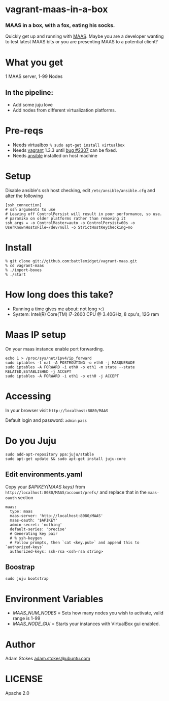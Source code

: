 # vagrant-maas-in-a-box

### MAAS in a box, with a fox, eating his socks.

Quickly get up and running with [MAAS][1]. Maybe you are a developer
wanting to test latest MAAS bits or you are presenting MAAS to a
potential client?

# What you get

1 MAAS server, 1-99 Nodes

## In the pipeline:

- Add some juju love
- Add nodes from different virtualization platforms.

# Pre-reqs

* Needs virtualbox `% sudo apt-get install virtualbox`
* Needs [vagrant][2] 1.3.3 until [bug #2307][4] can be fixed.
* Needs [ansible][3] installed on host machine

# Setup

Disable ansible's ssh host checking, edit `/etc/ansible/ansible.cfg` and alter the following

```
[ssh_connection]
# ssh arguments to use
# Leaving off ControlPersist will result in poor performance, so use.
# paramiko on older platforms rather than removing it
ssh_args = -o ControlMaster=auto -o ControlPersist=60s -o UserKnownHostsFile=/dev/null -o StrictHostKeyChecking=no
```

# Install
```
% git clone git://github.com:battlemidget/vagrant-maas.git
% cd vagrant-maas
% ./import-boxes
% ./start
```

# How long does this take?

* Running a time gives me about: not long >:)
* System: Intel(R) Core(TM) i7-2600 CPU @ 3.40GHz, 8 cpu's, 12G ram

# Maas IP setup

On your maas instance enable port forwarding.

```
echo 1 > /proc/sys/net/ipv4/ip_forward
sudo iptables -t nat -A POSTROUTING -o eth0 -j MASQUERADE
sudo iptables -A FORWARD -i eth0 -o eth1 -m state --state RELATED,ESTABLISHED -j ACCEPT
sudo iptables -A FORWARD -i eth1 -o eth0 -j ACCEPT
```

# Accessing

In your browser visit `http://localhost:8080/MAAS`

Default login and password: `admin` `pass`

# Do you Juju

```
sudo add-apt-repository ppa:juju/stable
sudo apt-get update && sudo apt-get install juju-core
```

## Edit environments.yaml

Copy your *$APIKEY(MAAS keys)* from `http://localhost:8080/MAAS/account/prefs/` and replace that in the `maas-oauth` section

```
maas:
  type: maas
  maas-server: 'http://localhost:8080/MAAS'
  maas-oauth: '$APIKEY'
  admin-secret: 'nothing'
  default-series: 'precise'
  # Generating key pair
  # % ssh-keygen
  # Follow prompts, then `cat <key.pub>` and append this to `authorized-keys`
  authorized-keys: ssh-rsa <ssh-rsa string>
```

## Boostrap

`sudo juju bootstrap`

# Environment Variables

* *MAAS_NUM_NODES* = Sets how many nodes you wish to activate, valid range is 1-99
* *MAAS_NODE_GUI*  = Starts your instances with VirtualBox gui enabled.

# Author

Adam Stokes <adam.stokes@ubuntu.com>

# LICENSE

Apache 2.0

 [1]: http://maas.ubuntu.com
 [2]: http://vagrantup.com
 [3]: http://ansibleworks.com/docs/gettingstarted.html#ubuntu-and-debian
 [4]: https://github.com/mitchellh/vagrant/issues/2307

